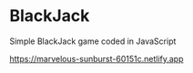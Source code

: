 # BlackJack
Simple BlackJack game coded in JavaScript 

https://marvelous-sunburst-60151c.netlify.app



